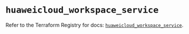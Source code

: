 # `huaweicloud_workspace_service`

Refer to the Terraform Registry for docs: [`huaweicloud_workspace_service`](https://registry.terraform.io/providers/huaweicloud/huaweicloud/1.71.1/docs/resources/workspace_service).
